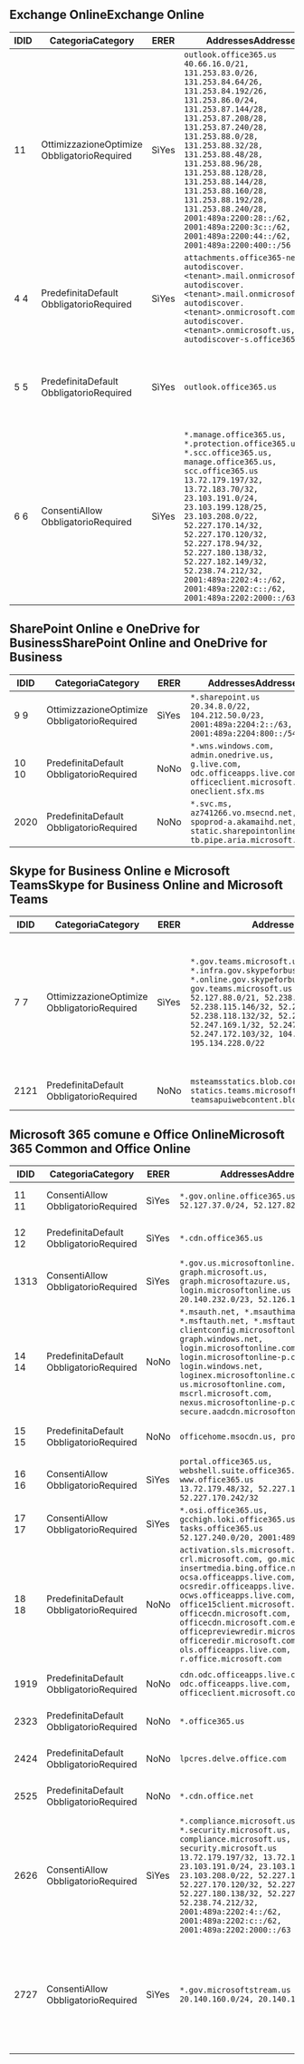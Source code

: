 <!--THIS FILE IS AUTOMATICALLY GENERATED. MANUAL CHANGES WILL BE OVERWRITTEN.-->
<!--Please contact the Office 365 Endpoints team with any questions.-->
<!--USGovGCCHigh endpoints version 2020072800-->
<!--File generated 2020-08-08 08:00:09.9418-->

## <a name="exchange-online"></a><span data-ttu-id="f26a8-101">Exchange Online</span><span class="sxs-lookup"><span data-stu-id="f26a8-101">Exchange Online</span></span>

<span data-ttu-id="f26a8-102">ID</span><span class="sxs-lookup"><span data-stu-id="f26a8-102">ID</span></span> | <span data-ttu-id="f26a8-103">Categoria</span><span class="sxs-lookup"><span data-stu-id="f26a8-103">Category</span></span> | <span data-ttu-id="f26a8-104">ER</span><span class="sxs-lookup"><span data-stu-id="f26a8-104">ER</span></span> | <span data-ttu-id="f26a8-105">Addresses</span><span class="sxs-lookup"><span data-stu-id="f26a8-105">Addresses</span></span> | <span data-ttu-id="f26a8-106">Porte</span><span class="sxs-lookup"><span data-stu-id="f26a8-106">Ports</span></span>
-- | -------------------- | --- | ------------------------------------------------------------------------------------------------------------------------------------------------------------------------------------------------------------------------------------------------------------------------------------------------------------------------------------------------------------------------------------------------------------------------------------------------ | -------------------------------
<span data-ttu-id="f26a8-107">1</span><span class="sxs-lookup"><span data-stu-id="f26a8-107">1</span></span> | <span data-ttu-id="f26a8-108">Ottimizzazione</span><span class="sxs-lookup"><span data-stu-id="f26a8-108">Optimize</span></span><BR><span data-ttu-id="f26a8-109">Obbligatorio</span><span class="sxs-lookup"><span data-stu-id="f26a8-109">Required</span></span> | <span data-ttu-id="f26a8-110">Sì</span><span class="sxs-lookup"><span data-stu-id="f26a8-110">Yes</span></span> | `outlook.office365.us`<BR>`40.66.16.0/21, 131.253.83.0/26, 131.253.84.64/26, 131.253.84.192/26, 131.253.86.0/24, 131.253.87.144/28, 131.253.87.208/28, 131.253.87.240/28, 131.253.88.0/28, 131.253.88.32/28, 131.253.88.48/28, 131.253.88.96/28, 131.253.88.128/28, 131.253.88.144/28, 131.253.88.160/28, 131.253.88.192/28, 131.253.88.240/28, 2001:489a:2200:28::/62, 2001:489a:2200:3c::/62, 2001:489a:2200:44::/62, 2001:489a:2200:400::/56` | <span data-ttu-id="f26a8-111">**TCP:** 443, 80</span><span class="sxs-lookup"><span data-stu-id="f26a8-111">**TCP:** 443, 80</span></span>
<span data-ttu-id="f26a8-112">4 </span><span class="sxs-lookup"><span data-stu-id="f26a8-112">4</span></span> | <span data-ttu-id="f26a8-113">Predefinita</span><span class="sxs-lookup"><span data-stu-id="f26a8-113">Default</span></span><BR><span data-ttu-id="f26a8-114">Obbligatorio</span><span class="sxs-lookup"><span data-stu-id="f26a8-114">Required</span></span> | <span data-ttu-id="f26a8-115">Sì</span><span class="sxs-lookup"><span data-stu-id="f26a8-115">Yes</span></span> | `attachments.office365-net.us, autodiscover.<tenant>.mail.onmicrosoft.com, autodiscover.<tenant>.mail.onmicrosoft.us, autodiscover.<tenant>.onmicrosoft.com, autodiscover.<tenant>.onmicrosoft.us, autodiscover-s.office365.us` | <span data-ttu-id="f26a8-116">**TCP:** 443, 80</span><span class="sxs-lookup"><span data-stu-id="f26a8-116">**TCP:** 443, 80</span></span>
<span data-ttu-id="f26a8-117">5 </span><span class="sxs-lookup"><span data-stu-id="f26a8-117">5</span></span> | <span data-ttu-id="f26a8-118">Predefinita</span><span class="sxs-lookup"><span data-stu-id="f26a8-118">Default</span></span><BR><span data-ttu-id="f26a8-119">Obbligatorio</span><span class="sxs-lookup"><span data-stu-id="f26a8-119">Required</span></span> | <span data-ttu-id="f26a8-120">Sì</span><span class="sxs-lookup"><span data-stu-id="f26a8-120">Yes</span></span> | `outlook.office365.us` | <span data-ttu-id="f26a8-121">**TCP:** 143, 25, 587, 993, 995</span><span class="sxs-lookup"><span data-stu-id="f26a8-121">**TCP:** 143, 25, 587, 993, 995</span></span>
<span data-ttu-id="f26a8-122">6 </span><span class="sxs-lookup"><span data-stu-id="f26a8-122">6</span></span> | <span data-ttu-id="f26a8-123">Consenti</span><span class="sxs-lookup"><span data-stu-id="f26a8-123">Allow</span></span><BR><span data-ttu-id="f26a8-124">Obbligatorio</span><span class="sxs-lookup"><span data-stu-id="f26a8-124">Required</span></span> | <span data-ttu-id="f26a8-125">Sì</span><span class="sxs-lookup"><span data-stu-id="f26a8-125">Yes</span></span> | `*.manage.office365.us, *.protection.office365.us, *.scc.office365.us, manage.office365.us, scc.office365.us`<BR>`13.72.179.197/32, 13.72.183.70/32, 23.103.191.0/24, 23.103.199.128/25, 23.103.208.0/22, 52.227.170.14/32, 52.227.170.120/32, 52.227.178.94/32, 52.227.180.138/32, 52.227.182.149/32, 52.238.74.212/32, 2001:489a:2202:4::/62, 2001:489a:2202:c::/62, 2001:489a:2202:2000::/63` | <span data-ttu-id="f26a8-126">**TCP:** 25, 443</span><span class="sxs-lookup"><span data-stu-id="f26a8-126">**TCP:** 25, 443</span></span>

## <a name="sharepoint-online-and-onedrive-for-business"></a><span data-ttu-id="f26a8-127">SharePoint Online e OneDrive for Business</span><span class="sxs-lookup"><span data-stu-id="f26a8-127">SharePoint Online and OneDrive for Business</span></span>

<span data-ttu-id="f26a8-128">ID</span><span class="sxs-lookup"><span data-stu-id="f26a8-128">ID</span></span> | <span data-ttu-id="f26a8-129">Categoria</span><span class="sxs-lookup"><span data-stu-id="f26a8-129">Category</span></span> | <span data-ttu-id="f26a8-130">ER</span><span class="sxs-lookup"><span data-stu-id="f26a8-130">ER</span></span> | <span data-ttu-id="f26a8-131">Addresses</span><span class="sxs-lookup"><span data-stu-id="f26a8-131">Addresses</span></span> | <span data-ttu-id="f26a8-132">Porte</span><span class="sxs-lookup"><span data-stu-id="f26a8-132">Ports</span></span>
-- | -------------------- | --- | ------------------------------------------------------------------------------------------------------------------------- | ----------------
<span data-ttu-id="f26a8-133">9 </span><span class="sxs-lookup"><span data-stu-id="f26a8-133">9</span></span> | <span data-ttu-id="f26a8-134">Ottimizzazione</span><span class="sxs-lookup"><span data-stu-id="f26a8-134">Optimize</span></span><BR><span data-ttu-id="f26a8-135">Obbligatorio</span><span class="sxs-lookup"><span data-stu-id="f26a8-135">Required</span></span> | <span data-ttu-id="f26a8-136">Sì</span><span class="sxs-lookup"><span data-stu-id="f26a8-136">Yes</span></span> | `*.sharepoint.us`<BR>`20.34.8.0/22, 104.212.50.0/23, 2001:489a:2204:2::/63, 2001:489a:2204:800::/54` | <span data-ttu-id="f26a8-137">**TCP:** 443, 80</span><span class="sxs-lookup"><span data-stu-id="f26a8-137">**TCP:** 443, 80</span></span>
<span data-ttu-id="f26a8-138">10 </span><span class="sxs-lookup"><span data-stu-id="f26a8-138">10</span></span> | <span data-ttu-id="f26a8-139">Predefinita</span><span class="sxs-lookup"><span data-stu-id="f26a8-139">Default</span></span><BR><span data-ttu-id="f26a8-140">Obbligatorio</span><span class="sxs-lookup"><span data-stu-id="f26a8-140">Required</span></span> | <span data-ttu-id="f26a8-141">No</span><span class="sxs-lookup"><span data-stu-id="f26a8-141">No</span></span> | `*.wns.windows.com, admin.onedrive.us, g.live.com, odc.officeapps.live.com, officeclient.microsoft.com, oneclient.sfx.ms` | <span data-ttu-id="f26a8-142">**TCP:** 443, 80</span><span class="sxs-lookup"><span data-stu-id="f26a8-142">**TCP:** 443, 80</span></span>
<span data-ttu-id="f26a8-143">20</span><span class="sxs-lookup"><span data-stu-id="f26a8-143">20</span></span> | <span data-ttu-id="f26a8-144">Predefinita</span><span class="sxs-lookup"><span data-stu-id="f26a8-144">Default</span></span><BR><span data-ttu-id="f26a8-145">Obbligatorio</span><span class="sxs-lookup"><span data-stu-id="f26a8-145">Required</span></span> | <span data-ttu-id="f26a8-146">No</span><span class="sxs-lookup"><span data-stu-id="f26a8-146">No</span></span> | `*.svc.ms, az741266.vo.msecnd.net, spoprod-a.akamaihd.net, static.sharepointonline.com, tb.pipe.aria.microsoft.com` | <span data-ttu-id="f26a8-147">**TCP:** 443, 80</span><span class="sxs-lookup"><span data-stu-id="f26a8-147">**TCP:** 443, 80</span></span>

## <a name="skype-for-business-online-and-microsoft-teams"></a><span data-ttu-id="f26a8-148">Skype for Business Online e Microsoft Teams</span><span class="sxs-lookup"><span data-stu-id="f26a8-148">Skype for Business Online and Microsoft Teams</span></span>

<span data-ttu-id="f26a8-149">ID</span><span class="sxs-lookup"><span data-stu-id="f26a8-149">ID</span></span> | <span data-ttu-id="f26a8-150">Categoria</span><span class="sxs-lookup"><span data-stu-id="f26a8-150">Category</span></span> | <span data-ttu-id="f26a8-151">ER</span><span class="sxs-lookup"><span data-stu-id="f26a8-151">ER</span></span> | <span data-ttu-id="f26a8-152">Addresses</span><span class="sxs-lookup"><span data-stu-id="f26a8-152">Addresses</span></span> | <span data-ttu-id="f26a8-153">Porte</span><span class="sxs-lookup"><span data-stu-id="f26a8-153">Ports</span></span>
-- | -------------------- | --- | --------------------------------------------------------------------------------------------------------------------------------------------------------------------------------------------------------------------------------------------------------------------------------------------------------------------------------- | ---------------------------------------------------
<span data-ttu-id="f26a8-154">7 </span><span class="sxs-lookup"><span data-stu-id="f26a8-154">7</span></span> | <span data-ttu-id="f26a8-155">Ottimizzazione</span><span class="sxs-lookup"><span data-stu-id="f26a8-155">Optimize</span></span><BR><span data-ttu-id="f26a8-156">Obbligatorio</span><span class="sxs-lookup"><span data-stu-id="f26a8-156">Required</span></span> | <span data-ttu-id="f26a8-157">Sì</span><span class="sxs-lookup"><span data-stu-id="f26a8-157">Yes</span></span> | `*.gov.teams.microsoft.us, *.infra.gov.skypeforbusiness.us, *.online.gov.skypeforbusiness.us, gov.teams.microsoft.us`<BR>`52.127.88.0/21, 52.238.114.160/32, 52.238.115.146/32, 52.238.117.171/32, 52.238.118.132/32, 52.247.167.192/32, 52.247.169.1/32, 52.247.172.50/32, 52.247.172.103/32, 104.212.44.0/22, 195.134.228.0/22` | <span data-ttu-id="f26a8-158">**TCP:** 443, 80</span><span class="sxs-lookup"><span data-stu-id="f26a8-158">**TCP:** 443, 80</span></span><BR><span data-ttu-id="f26a8-159">**UDP:** 3478, 3479, 3480, 3481</span><span class="sxs-lookup"><span data-stu-id="f26a8-159">**UDP:** 3478, 3479, 3480, 3481</span></span>
<span data-ttu-id="f26a8-160"> 21</span><span class="sxs-lookup"><span data-stu-id="f26a8-160">21</span></span> | <span data-ttu-id="f26a8-161">Predefinita</span><span class="sxs-lookup"><span data-stu-id="f26a8-161">Default</span></span><BR><span data-ttu-id="f26a8-162">Obbligatorio</span><span class="sxs-lookup"><span data-stu-id="f26a8-162">Required</span></span> | <span data-ttu-id="f26a8-163">No</span><span class="sxs-lookup"><span data-stu-id="f26a8-163">No</span></span> | `msteamsstatics.blob.core.usgovcloudapi.net, statics.teams.microsoft.com, teamsapuiwebcontent.blob.core.usgovcloudapi.net` | <span data-ttu-id="f26a8-164">**TCP:** 443</span><span class="sxs-lookup"><span data-stu-id="f26a8-164">**TCP:** 443</span></span>

## <a name="microsoft-365-common-and-office-online"></a><span data-ttu-id="f26a8-165">Microsoft 365 comune e Office Online</span><span class="sxs-lookup"><span data-stu-id="f26a8-165">Microsoft 365 Common and Office Online</span></span>

<span data-ttu-id="f26a8-166">ID</span><span class="sxs-lookup"><span data-stu-id="f26a8-166">ID</span></span> | <span data-ttu-id="f26a8-167">Categoria</span><span class="sxs-lookup"><span data-stu-id="f26a8-167">Category</span></span> | <span data-ttu-id="f26a8-168">ER</span><span class="sxs-lookup"><span data-stu-id="f26a8-168">ER</span></span> | <span data-ttu-id="f26a8-169">Addresses</span><span class="sxs-lookup"><span data-stu-id="f26a8-169">Addresses</span></span> | <span data-ttu-id="f26a8-170">Porte</span><span class="sxs-lookup"><span data-stu-id="f26a8-170">Ports</span></span>
-- | ------------------- | --- | ---------------------------------------------------------------------------------------------------------------------------------------------------------------------------------------------------------------------------------------------------------------------------------------------------------------------------------------------------------------------------------------------- | ------------------------------------
<span data-ttu-id="f26a8-171">11 </span><span class="sxs-lookup"><span data-stu-id="f26a8-171">11</span></span> | <span data-ttu-id="f26a8-172">Consenti</span><span class="sxs-lookup"><span data-stu-id="f26a8-172">Allow</span></span><BR><span data-ttu-id="f26a8-173">Obbligatorio</span><span class="sxs-lookup"><span data-stu-id="f26a8-173">Required</span></span> | <span data-ttu-id="f26a8-174">Sì</span><span class="sxs-lookup"><span data-stu-id="f26a8-174">Yes</span></span> | `*.gov.online.office365.us`<BR>`52.127.37.0/24, 52.127.82.0/23` | <span data-ttu-id="f26a8-175">**TCP:** 443</span><span class="sxs-lookup"><span data-stu-id="f26a8-175">**TCP:** 443</span></span>
<span data-ttu-id="f26a8-176">12 </span><span class="sxs-lookup"><span data-stu-id="f26a8-176">12</span></span> | <span data-ttu-id="f26a8-177">Predefinita</span><span class="sxs-lookup"><span data-stu-id="f26a8-177">Default</span></span><BR><span data-ttu-id="f26a8-178">Obbligatorio</span><span class="sxs-lookup"><span data-stu-id="f26a8-178">Required</span></span> | <span data-ttu-id="f26a8-179">Sì</span><span class="sxs-lookup"><span data-stu-id="f26a8-179">Yes</span></span> | `*.cdn.office365.us` | <span data-ttu-id="f26a8-180">**TCP:** 443</span><span class="sxs-lookup"><span data-stu-id="f26a8-180">**TCP:** 443</span></span>
<span data-ttu-id="f26a8-181">13</span><span class="sxs-lookup"><span data-stu-id="f26a8-181">13</span></span> | <span data-ttu-id="f26a8-182">Consenti</span><span class="sxs-lookup"><span data-stu-id="f26a8-182">Allow</span></span><BR><span data-ttu-id="f26a8-183">Obbligatorio</span><span class="sxs-lookup"><span data-stu-id="f26a8-183">Required</span></span> | <span data-ttu-id="f26a8-184">Sì</span><span class="sxs-lookup"><span data-stu-id="f26a8-184">Yes</span></span> | `*.gov.us.microsoftonline.com, graph.microsoft.us, graph.microsoftazure.us, login.microsoftonline.us`<BR>`20.140.232.0/23, 52.126.194.0/23` | <span data-ttu-id="f26a8-185">**TCP:** 443</span><span class="sxs-lookup"><span data-stu-id="f26a8-185">**TCP:** 443</span></span>
<span data-ttu-id="f26a8-186">14 </span><span class="sxs-lookup"><span data-stu-id="f26a8-186">14</span></span> | <span data-ttu-id="f26a8-187">Predefinita</span><span class="sxs-lookup"><span data-stu-id="f26a8-187">Default</span></span><BR><span data-ttu-id="f26a8-188">Obbligatorio</span><span class="sxs-lookup"><span data-stu-id="f26a8-188">Required</span></span> | <span data-ttu-id="f26a8-189">No</span><span class="sxs-lookup"><span data-stu-id="f26a8-189">No</span></span> | `*.msauth.net, *.msauthimages.us, *.msftauth.net, *.msftauthimages.us, clientconfig.microsoftonline-p.net, graph.windows.net, login.microsoftonline.com, login.microsoftonline-p.com, login.windows.net, loginex.microsoftonline.com, login-us.microsoftonline.com, mscrl.microsoft.com, nexus.microsoftonline-p.com, secure.aadcdn.microsoftonline-p.com` | <span data-ttu-id="f26a8-190">**TCP:** 443</span><span class="sxs-lookup"><span data-stu-id="f26a8-190">**TCP:** 443</span></span>
<span data-ttu-id="f26a8-191">15 </span><span class="sxs-lookup"><span data-stu-id="f26a8-191">15</span></span> | <span data-ttu-id="f26a8-192">Predefinita</span><span class="sxs-lookup"><span data-stu-id="f26a8-192">Default</span></span><BR><span data-ttu-id="f26a8-193">Obbligatorio</span><span class="sxs-lookup"><span data-stu-id="f26a8-193">Required</span></span> | <span data-ttu-id="f26a8-194">No</span><span class="sxs-lookup"><span data-stu-id="f26a8-194">No</span></span> | `officehome.msocdn.us, prod.msocdn.us` | <span data-ttu-id="f26a8-195">**TCP:** 443, 80</span><span class="sxs-lookup"><span data-stu-id="f26a8-195">**TCP:** 443, 80</span></span>
<span data-ttu-id="f26a8-196">16 </span><span class="sxs-lookup"><span data-stu-id="f26a8-196">16</span></span> | <span data-ttu-id="f26a8-197">Consenti</span><span class="sxs-lookup"><span data-stu-id="f26a8-197">Allow</span></span><BR><span data-ttu-id="f26a8-198">Obbligatorio</span><span class="sxs-lookup"><span data-stu-id="f26a8-198">Required</span></span> | <span data-ttu-id="f26a8-199">Sì</span><span class="sxs-lookup"><span data-stu-id="f26a8-199">Yes</span></span> | `portal.office365.us, webshell.suite.office365.us, www.office365.us`<BR>`13.72.179.48/32, 52.227.167.206/32, 52.227.170.242/32` | <span data-ttu-id="f26a8-200">**TCP:** 443, 80</span><span class="sxs-lookup"><span data-stu-id="f26a8-200">**TCP:** 443, 80</span></span>
<span data-ttu-id="f26a8-201">17 </span><span class="sxs-lookup"><span data-stu-id="f26a8-201">17</span></span> | <span data-ttu-id="f26a8-202">Consenti</span><span class="sxs-lookup"><span data-stu-id="f26a8-202">Allow</span></span><BR><span data-ttu-id="f26a8-203">Obbligatorio</span><span class="sxs-lookup"><span data-stu-id="f26a8-203">Required</span></span> | <span data-ttu-id="f26a8-204">Sì</span><span class="sxs-lookup"><span data-stu-id="f26a8-204">Yes</span></span> | `*.osi.office365.us, gcchigh.loki.office365.us, tasks.office365.us`<BR>`52.127.240.0/20, 2001:489a:2206::/48` | <span data-ttu-id="f26a8-205">**TCP:** 443</span><span class="sxs-lookup"><span data-stu-id="f26a8-205">**TCP:** 443</span></span>
<span data-ttu-id="f26a8-206">18 </span><span class="sxs-lookup"><span data-stu-id="f26a8-206">18</span></span> | <span data-ttu-id="f26a8-207">Predefinita</span><span class="sxs-lookup"><span data-stu-id="f26a8-207">Default</span></span><BR><span data-ttu-id="f26a8-208">Obbligatorio</span><span class="sxs-lookup"><span data-stu-id="f26a8-208">Required</span></span> | <span data-ttu-id="f26a8-209">No</span><span class="sxs-lookup"><span data-stu-id="f26a8-209">No</span></span> | `activation.sls.microsoft.com, crl.microsoft.com, go.microsoft.com, insertmedia.bing.office.net, ocsa.officeapps.live.com, ocsredir.officeapps.live.com, ocws.officeapps.live.com, office15client.microsoft.com, officecdn.microsoft.com, officecdn.microsoft.com.edgesuite.net, officepreviewredir.microsoft.com, officeredir.microsoft.com, ols.officeapps.live.com, r.office.microsoft.com` | <span data-ttu-id="f26a8-210">**TCP:** 443, 80</span><span class="sxs-lookup"><span data-stu-id="f26a8-210">**TCP:** 443, 80</span></span>
<span data-ttu-id="f26a8-211">19</span><span class="sxs-lookup"><span data-stu-id="f26a8-211">19</span></span> | <span data-ttu-id="f26a8-212">Predefinita</span><span class="sxs-lookup"><span data-stu-id="f26a8-212">Default</span></span><BR><span data-ttu-id="f26a8-213">Obbligatorio</span><span class="sxs-lookup"><span data-stu-id="f26a8-213">Required</span></span> | <span data-ttu-id="f26a8-214">No</span><span class="sxs-lookup"><span data-stu-id="f26a8-214">No</span></span> | `cdn.odc.officeapps.live.com, odc.officeapps.live.com, officeclient.microsoft.com` | <span data-ttu-id="f26a8-215">**TCP:** 443, 80</span><span class="sxs-lookup"><span data-stu-id="f26a8-215">**TCP:** 443, 80</span></span>
<span data-ttu-id="f26a8-216">23</span><span class="sxs-lookup"><span data-stu-id="f26a8-216">23</span></span> | <span data-ttu-id="f26a8-217">Predefinita</span><span class="sxs-lookup"><span data-stu-id="f26a8-217">Default</span></span><BR><span data-ttu-id="f26a8-218">Obbligatorio</span><span class="sxs-lookup"><span data-stu-id="f26a8-218">Required</span></span> | <span data-ttu-id="f26a8-219">No</span><span class="sxs-lookup"><span data-stu-id="f26a8-219">No</span></span> | `*.office365.us` | <span data-ttu-id="f26a8-220">**TCP:** 443, 80</span><span class="sxs-lookup"><span data-stu-id="f26a8-220">**TCP:** 443, 80</span></span>
<span data-ttu-id="f26a8-221">24</span><span class="sxs-lookup"><span data-stu-id="f26a8-221">24</span></span> | <span data-ttu-id="f26a8-222">Predefinita</span><span class="sxs-lookup"><span data-stu-id="f26a8-222">Default</span></span><BR><span data-ttu-id="f26a8-223">Obbligatorio</span><span class="sxs-lookup"><span data-stu-id="f26a8-223">Required</span></span> | <span data-ttu-id="f26a8-224">No</span><span class="sxs-lookup"><span data-stu-id="f26a8-224">No</span></span> | `lpcres.delve.office.com` | <span data-ttu-id="f26a8-225">**TCP:** 443</span><span class="sxs-lookup"><span data-stu-id="f26a8-225">**TCP:** 443</span></span>
<span data-ttu-id="f26a8-226">25</span><span class="sxs-lookup"><span data-stu-id="f26a8-226">25</span></span> | <span data-ttu-id="f26a8-227">Predefinita</span><span class="sxs-lookup"><span data-stu-id="f26a8-227">Default</span></span><BR><span data-ttu-id="f26a8-228">Obbligatorio</span><span class="sxs-lookup"><span data-stu-id="f26a8-228">Required</span></span> | <span data-ttu-id="f26a8-229">No</span><span class="sxs-lookup"><span data-stu-id="f26a8-229">No</span></span> | `*.cdn.office.net` | <span data-ttu-id="f26a8-230">**TCP:** 443</span><span class="sxs-lookup"><span data-stu-id="f26a8-230">**TCP:** 443</span></span>
<span data-ttu-id="f26a8-231">26</span><span class="sxs-lookup"><span data-stu-id="f26a8-231">26</span></span> | <span data-ttu-id="f26a8-232">Consenti</span><span class="sxs-lookup"><span data-stu-id="f26a8-232">Allow</span></span><BR><span data-ttu-id="f26a8-233">Obbligatorio</span><span class="sxs-lookup"><span data-stu-id="f26a8-233">Required</span></span> | <span data-ttu-id="f26a8-234">Sì</span><span class="sxs-lookup"><span data-stu-id="f26a8-234">Yes</span></span> | `*.compliance.microsoft.us, *.security.microsoft.us, compliance.microsoft.us, security.microsoft.us`<BR>`13.72.179.197/32, 13.72.183.70/32, 23.103.191.0/24, 23.103.199.128/25, 23.103.208.0/22, 52.227.170.14/32, 52.227.170.120/32, 52.227.178.94/32, 52.227.180.138/32, 52.227.182.149/32, 52.238.74.212/32, 2001:489a:2202:4::/62, 2001:489a:2202:c::/62, 2001:489a:2202:2000::/63` | <span data-ttu-id="f26a8-235">**TCP:** 443, 80</span><span class="sxs-lookup"><span data-stu-id="f26a8-235">**TCP:** 443, 80</span></span>
<span data-ttu-id="f26a8-236">27</span><span class="sxs-lookup"><span data-stu-id="f26a8-236">27</span></span> | <span data-ttu-id="f26a8-237">Consenti</span><span class="sxs-lookup"><span data-stu-id="f26a8-237">Allow</span></span><BR><span data-ttu-id="f26a8-238">Obbligatorio</span><span class="sxs-lookup"><span data-stu-id="f26a8-238">Required</span></span> | <span data-ttu-id="f26a8-239">Sì</span><span class="sxs-lookup"><span data-stu-id="f26a8-239">Yes</span></span> | `*.gov.microsoftstream.us`<BR>`20.140.160.0/24, 20.140.162.0/24` | <span data-ttu-id="f26a8-240">**TCP:** 1935, 1936, 2935, 2936, 443</span><span class="sxs-lookup"><span data-stu-id="f26a8-240">**TCP:** 1935, 1936, 2935, 2936, 443</span></span>
